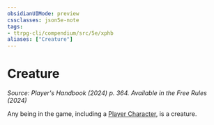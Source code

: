 ```yaml
---
obsidianUIMode: preview
cssclasses: json5e-note
tags:
- ttrpg-cli/compendium/src/5e/xphb
aliases: ["Creature"]
---
```

# Creature
*Source: Player's Handbook (2024) p. 364. Available in the Free Rules (2024)* 

Any being in the game, including a [Player Character](3-Mechanics/CLI/rules/variant-rules/player-character-xphb.md), is a creature.